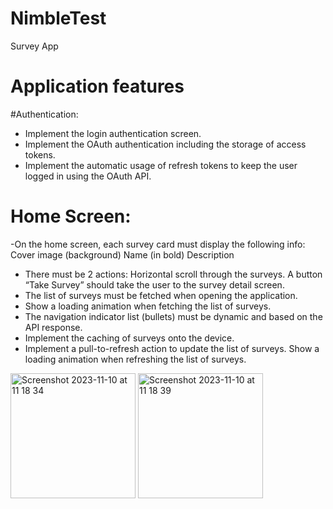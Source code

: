 # NimbleTest
Survey App

# Application features
#Authentication:
- Implement the login authentication screen.
- Implement the OAuth authentication including the storage of access tokens.
- Implement the automatic usage of refresh tokens to keep the user logged in using the OAuth API.
# Home Screen:
-On the home screen, each survey card must display the following info:
Cover image (background)
Name (in bold)
Description
- There must be 2 actions:
Horizontal scroll through the surveys.
A button “Take Survey” should take the user to the survey detail screen. 
- The list of surveys must be fetched when opening the application.
- Show a loading animation when fetching the list of surveys.
- The navigation indicator list (bullets) must be dynamic and based on the API response.
- Implement the caching of surveys onto the device. 
- Implement a pull-to-refresh action to update the list of surveys. Show a loading animation when refreshing the list of surveys.

<img width="200" alt="Screenshot 2023-11-10 at 11 18 34" src="https://github.com/AdhemarBotelo/NimbleTest/assets/16738591/8a8f138f-95a3-4103-8f3b-83076c89b45e">
<img width="200" alt="Screenshot 2023-11-10 at 11 18 39" src="https://github.com/AdhemarBotelo/NimbleTest/assets/16738591/88096494-41ec-4082-920e-b4dd7cfca9c3">

